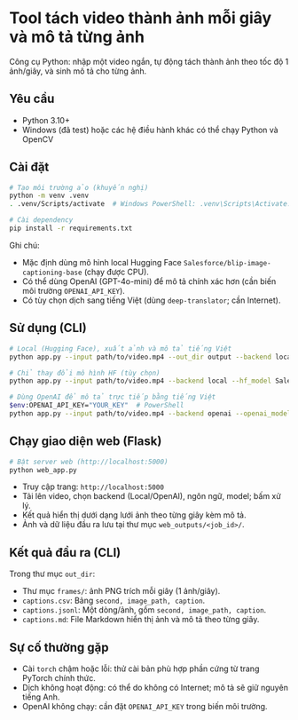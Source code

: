 # Tool tách video thành ảnh mỗi giây và mô tả từng ảnh

Công cụ Python: nhập một video ngắn, tự động tách thành ảnh theo tốc độ 1 ảnh/giây, và sinh mô tả cho từng ảnh.

## Yêu cầu
- Python 3.10+
- Windows (đã test) hoặc các hệ điều hành khác có thể chạy Python và OpenCV

## Cài đặt
```bash
# Tạo môi trường ảo (khuyến nghị)
python -m venv .venv
. .venv/Scripts/activate  # Windows PowerShell: .venv\Scripts\Activate.ps1

# Cài dependency
pip install -r requirements.txt
```

Ghi chú:
- Mặc định dùng mô hình local Hugging Face `Salesforce/blip-image-captioning-base` (chạy được CPU).
- Có thể dùng OpenAI (GPT-4o-mini) để mô tả chính xác hơn (cần biến môi trường `OPENAI_API_KEY`).
- Có tùy chọn dịch sang tiếng Việt (dùng `deep-translator`; cần Internet).

## Sử dụng (CLI)
```bash
# Local (Hugging Face), xuất ảnh và mô tả tiếng Việt
python app.py --input path/to/video.mp4 --out_dir output --backend local --language vi

# Chỉ thay đổi mô hình HF (tùy chọn)
python app.py --input path/to/video.mp4 --backend local --hf_model Salesforce/blip-image-captioning-large

# Dùng OpenAI để mô tả trực tiếp bằng tiếng Việt
$env:OPENAI_API_KEY="YOUR_KEY"  # PowerShell
python app.py --input path/to/video.mp4 --backend openai --openai_model gpt-4o-mini --language vi
```

## Chạy giao diện web (Flask)
```bash
# Bật server web (http://localhost:5000)
python web_app.py
```
- Truy cập trang: `http://localhost:5000`
- Tải lên video, chọn backend (Local/OpenAI), ngôn ngữ, model; bấm xử lý.
- Kết quả hiển thị dưới dạng lưới ảnh theo từng giây kèm mô tả.
- Ảnh và dữ liệu đầu ra lưu tại thư mục `web_outputs/<job_id>/`.

## Kết quả đầu ra (CLI)
Trong thư mục `out_dir`:
- Thư mục `frames/`: ảnh PNG trích mỗi giây (1 ảnh/giây).
- `captions.csv`: Bảng `second, image_path, caption`.
- `captions.jsonl`: Một dòng/ảnh, gồm `second, image_path, caption`.
- `captions.md`: File Markdown hiển thị ảnh và mô tả theo từng giây.

## Sự cố thường gặp
- Cài `torch` chậm hoặc lỗi: thử cài bản phù hợp phần cứng từ trang PyTorch chính thức.
- Dịch không hoạt động: có thể do không có Internet; mô tả sẽ giữ nguyên tiếng Anh.
- OpenAI không chạy: cần đặt `OPENAI_API_KEY` trong biến môi trường.
